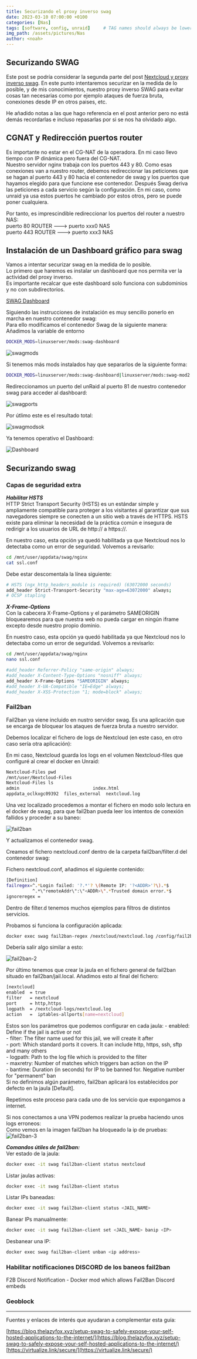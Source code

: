 ```yaml
---
title: Securizando el proxy inverso swag
date: 2023-03-10 07:00:00 +0100
categories: [Nas]
tags: [software, config, unraid]     # TAG names should always be lowercase
img_path: /assets/pictures/Nas
author: <noah>
---
```


## Securizando SWAG  
Este post se podría considerar la segunda parte del post [Nextcloud y proxy inverso swag](/posts/Nextcloud-mariadb-swag/index.html).
En este punto intentaremos securizar en la medida de lo posible, y de mis conocimientos, nuestro proxy inverso SWAG para evitar cosas tan necesarias como por ejemplo ataques de fuerza bruta, conexiones desde IP en otros paises, etc.

He añadido notas a las que hago referencia en el post anterior pero no está demás recordarlas e incluso repasarlas por si se nos ha olvidado algo.

## CGNAT y Redirección puertos router
Es importante no estar en el CG-NAT de la operadora. En mi caso llevo tiempo con IP dinámica pero fuera del CG-NAT.  
Nuestro servidor nginx trabaja con los puertos 443 y 80. Como esas conexiones van a nuestro router, debemos redireccionar las peticiones que se hagan al puerto 443 y 80 hacia el contenedor de swag y los puertos que hayamos elegido para que funcione ese contenedor. 
Después Swag deriva las peticiones a cada servicio según la configuración. En mi caso, como unraid ya usa estos puertos he cambiado por estos otros, pero se puede poner cualquiera.

Por tanto, es imprescindible redireccionar los puertos del router a nuestro NAS:  
puerto 80 ROUTER ---> puerto xxx0 NAS  
puerto 443 ROUTER ---> puerto xxx3 NAS  

## Instalación de un Dashboard gráfico para swag  

Vamos a intentar securizar swag en la medida de lo posible.  
Lo primero que haremos es instalar un dashboard que nos permita ver la actividad del proxy inverso.  
Es importante recalcar que este dashboard solo funciona con subdominios y no con subdirectorios.

[SWAG Dashboard](https://github.com/linuxserver/docker-mods/tree/swag-dashboard)

Siguiendo las instrucciones de instalación es muy sencillo ponerlo en marcha en nuestro contenedor swag:  
Para ello modificamos el contenedor Swag de la siguiente manera:  
Añadimos la variable de entorno  

```bash 
DOCKER_MODS=linuxserver/mods:swag-dashboard
``` 
![swagmods](swag_mods.png)

Si tenemos más mods instalados hay que separarlos de la siguiente forma: 

```bash 
DOCKER_MODS=linuxserver/mods:swag-dashboard|linuxserver/mods:swag-mod2
```

Redireccionamos un puerto del unRaid al puerto 81 de nuestro contenedor swag para acceder al dashboard:

![swagports](swag_ports.png)

Por útlimo este es el resultado total:

![swagmodsok](swag_mods_ok.png)

Ya tenemos operativo el Dashboard:

![Dashboard](dashboard.png)

## Securizando swag

### Capas de seguridad extra  
***Habilitar HSTS***  
HTTP Strict Transport Security (HSTS) es un estándar simple y ampliamente compatible para proteger a los visitantes al garantizar que sus navegadores siempre se conecten a un sitio web a través de HTTPS.  HSTS existe para eliminar la necesidad de la práctica común e insegura de redirigir a los usuarios de URL de http:// a https://.  

En nuestro caso, esta opción ya quedó habilitada ya que Nextcloud nos lo detectaba como un error de seguridad. Volvemos a revisarlo:  


```bash
cd /mnt/user/appdata/swag/nginx
cat ssl.conf 
```

Debe estar descomentala la línea siguiente:
```bash
# HSTS (ngx_http_headers_module is required) (63072000 seconds)
add_header Strict-Transport-Security "max-age=63072000" always;
# OCSP stapling
```

***X-Frame-Options***  
Con la cabecera X-Frame-Options y el parámetro SAMEORIGIN bloquearemos para que nuestra web no pueda cargar en ningún iframe excepto desde nuestro propio dominio.  

En nuestro caso, esta opción ya quedó habilitada ya que Nextcloud nos lo detectaba como un error de seguridad. Volvemos a revisarlo:  


```bash
cd /mnt/user/appdata/swag/nginx
nano ssl.conf 
```

```bash
#add_header Referrer-Policy "same-origin" always;
#add_header X-Content-Type-Options "nosniff" always;
add_header X-Frame-Options "SAMEORIGIN" always;
#add_header X-UA-Compatible "IE=Edge" always;
#add_header X-XSS-Protection "1; mode=block" always;
```
### Fail2ban
Fail2ban ya viene incluido en nustro servidor swag. Es una aplicación que se encarga de bloquear los ataques de fuerza bruta a nuestro servidor. 

Debemos localizar el fichero de logs de Nextcloud (en este caso, en otro caso sería otra aplicación):

En mi caso, Nextcloud guarda los logs en el volumen Nextcloud-files que configuré al crear el docker en Unraid:

``` bash
Nextcloud-Files pwd
/mnt/user/Nextcloud-Files
Nextcloud-Files ls
admin                            index.html     
appdata_oclkxgc09392  files_external  nextcloud.log  

```
Una vez localizado procedemos a montar el fichero en modo solo lectura en el docker de swag, para que fail2ban pueda leer los intentos de conexión fallidos y proceder a su baneo:

![fail2ban](fail2ban.png)

Y actualizamos el contenedor swag.

Creamos el  fichero nextcloud.conf dentro de la carpeta fail2ban/filter.d del contenedor swag:

Fichero nextcloud.conf, añadimos el siguiente contenido:  

``` bash
[Definition]
failregex=^.*Login failed: '?.*'? \(Remote IP: '?<ADDR>'?\).*$
          ^.*\"remoteAddr\":\"<ADDR>\".*Trusted domain error.*$
ignoreregex =
```

Dentro de filter.d tenemos muchos ejemplos para filtros de distintos servicios.

Probamos si funciona la configuración aplicada:

``` bash
docker exec swag fail2ban-regex /nextcloud/nextcloud.log /config/fail2ban/filter.d/nextcloud.local
```
Debería salir algo similar a esto:

![fail2ban-2](fail2ban-2.png)

Por último tenemos que crear la jaula en el fichero general de fail2ban situado en fail2ban/jail.local. Añadimos esto al final del fichero:

``` bash
[nextcloud]
enabled  = true
filter   = nextcloud
port     = http,https
logpath  = /nextcloud-logs/nextcloud.log
action   =  iptables-allports[name=nextcloud]
```
Estos son los parámetros que podemos configurar en cada jaula:
    - enabled: Define if the jail is active or not  
    - filter: The filter name used for this jail, we will create it after  
    - port: Which standard ports it covers. It can include http, https, ssh, sftp and many others  
    - logpath: Path to the log file which is provided to the filter  
    - maxretry: Number of matches which triggers ban action on the IP  
    - bantime: Duration (in seconds) for IP to be banned for. Negative number for "permanent" ban  
Si no definimos algún parámetro, fail2ban aplicará los establecidos por defecto en la jaula [Default].  


Repetimos este proceso para cada uno de los servicio que expongamos a internet.

Si nos conectamos a una VPN podemos realizar la prueba haciendo unos logs erroneos:  
Como vemos en la imagen fail2ban ha bloqueado la ip de pruebas:
![fail2ban-3](fail2ban-3.png)

***Comandos útiles de fail2ban:***  
Ver estado de la jaula:  
``` bash
docker exec -it swag fail2ban-client status nextcloud
```

Listar jaulas activas:  
``` bash
docker exec -it swag fail2ban-client status
```

Listar IPs baneadas:
``` bash
docker exec -it swag fail2ban-client status <JAIL_NAME>
```

Banear IPs manualmente:
``` bash
docker exec -it swag fail2ban-client set <JAIL_NAME> banip <IP>
```

Desbanear una IP:  
``` bash
docker exec swag fail2ban-client unban <ip address>
```

### Habilitar notificaciones DISCORD de los baneos fail2ban

F2B Discord Notification - Docker mod which allows Fail2Ban Discord embeds

### Geoblock





***   
Fuentes y enlaces de interés que ayudaran a complementar esta guía:  

[https://blog.thelazyfox.xyz/setup-swag-to-safely-expose-your-self-hosted-applications-to-the-internet/](https://blog.thelazyfox.xyz/setup-swag-to-safely-expose-your-self-hosted-applications-to-the-internet/)
[https://virtualize.link/secure/](https://virtualize.link/secure/)
